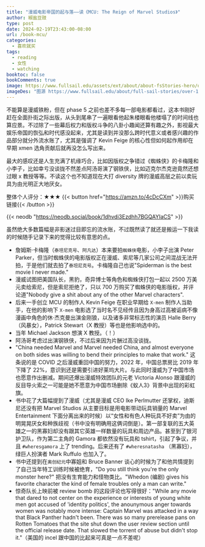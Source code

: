 ```yaml
---
title: "漫威电影帝国的起与落——读《MCU: The Reign of Marvel Studios》"
author: 椒盐豆豉
type: post
date: 2024-02-19T23:43:00-08:00
url: /book-mcu/
categories:
  - 喜欢就买
tags:
  - reading
  - 女性
  - watching
booktoc: false
bookComments: true
image: https://www.fullsail.edu/assets/ext/about/about-fsStories-hero/over-150-grads-credited-throughout-marvel-cinematic-universe-hero.jpg
imageDes: "图源 https://www.fullsail.edu/about/full-sail-stories/over-150-grads-credited-throughout-marvel-cinematic-universe"
---
```


不能算是漫威铁粉，但在 phase 5 之前也差不多每一部电影都看过，这本书刚好赶在全面扑街之际出版，从头到尾串了一遍眼看他起朱楼眼看他楼塌了的时间线也算应景。不过除了一些幕后权力和版权斗争的八卦小趣闻还算有趣之外，影视最大娱乐帝国的恢弘和时代感没起来，尤其是读到并没那么跨时代意义或者感兴趣的作品部分就分外流水账了，尤其是强调了 Kevin Feige 的核心性但如何起作用却在早期 xmen 选角贡献后就再没怎么写出来。

最大的感叹还是人生充满了机缘巧合，比如因版权之争错过《蜘蛛侠》的卡梅隆和小李子，比如幸亏没谈拢不然差点阿汤哥演了钢铁侠，比如迈克尔杰克逊竟然还想过眼 x 教授等等。不读这个也不知道现在大打 diversity 牌的漫威高层之前以卖玩具为由光明正大地厌女。

<!--more-->

整体个人评分：★★★ {{< button href="https://amzn.to/4cDcCXm" >}}购买链接{{< /button >}}

{{< neodb "https://neodb.social/book/1dhvdi3Ezdhh7BGQAYIaCS" >}}

虽然绝大多数篇幅是非影迷过目即忘的流水账，不过既然读了就还是搬运一下我读的时候随手记录下来的觉得比较有意思的点。

- 詹姆斯·卡梅隆（`泰坦尼克号`、`阿凡达`）本来要拍`蜘蛛侠`电影，小李子出演 Peter Parker，但当时蜘蛛侠的电影版权正在漫威、索尼等几家公司之间混战无法开拍，于是他们就去拍了`泰坦尼克号`。卡梅隆自己也说"Spiderman is the best movie I never made."
- 漫威试图把美国队长，黑豹，奇异博士等角色和蜘蛛侠打包一起以 2500 万美元卖给索尼，但是索尼拒绝了，只以 700 万购买了蜘蛛侠的电影版权，并评论道"Nobody give a shit about any of the other Marvel characters".
- 后来一手创立 MCU 的制作人 Kevin Feige 在职业早期给 `X-men` 制作人当助手，在他的影响下 `X-men` 电影选了当时名不见经传且因为身高过高被诟病不像漫画中角色的休·杰克曼出演金刚狼，以及诸多非常标志性的演员 Halle Berry（风暴女），Patrick Stewart（X 教授）等也是他影响选中的。
- 当年 Michael Jackson 想演 X 教授。（！）
- 阿汤哥考虑过出演钢铁侠，不过后来因为片酬过高没谈拢。
- "China needed Marvel and Marvel needed China, and almost everyone on both sides was willing to bend their principles to make that work." 这条说的是 COVID 之后漫威重回中国的努力，2022 年，中国总票房比 2019 年下降了 22%，意识到还是需要引进好莱坞大片。与此同时漫威为了中国市场也愿意作出删减。期间还爆出漫威特效团队的元老 Victoria Alonso 跟漫威的反目导火索之一可能是她不愿意为中国市场删除《蚁人3》背景中出现的彩虹旗。
- 书中花了大篇幅提到了漫威（尤其是漫威 CEO Ike Perlmutter 还掌权，迪斯尼还没有把 Marvel Studios 从主要目标是用电影带动玩具销量的 Marvel Entertainment 下面分离出来的时候）以“女性和有色人种玩具不好卖”为由的明晃晃厌女和种族歧视（书中没有明确用这俩词倒是）。第一部复联的五大英雄之一的黑寡妇却没有跟其它英雄一样数量的玩具和周边产品。甚至到了银河护卫队，作为第二主角的 Gamora 都依然没有玩具和 tshirt，引起了争议，并且 `#wheresgamora` 上了 trending。后来还有了 `#wheresnatasha` （黑寡妇），绿巨人扮演者 Mark Ruffulo 也加入了。
- 书中还提到在`奥创纪元`中寡姐和 Bruce Banner 谈心的时候为了和他共情提到了自己当年特工训练时候被绝育，"Do you still think you're the only monster here?" 把没有生育能力和怪物类比。"Whedon (编剧) gives his favorite character the kind of female troubles only a man can write."
- 惊奇队长上映前被 review bomb 的这段评论也写得很好："While any movie that dared to not center on the experience or interests of young white men got accused of 'identity politics', the anounymous anger towards women was notably more intense: Captain Marvel was attacked in a way that Black Panther hadn't been. There was so many prerelease pans on Rotten Tomatoes that the site shut down the user review section until the official release date. That slowed the torrent of abuse but didn't stop it."（美国的 incel 跟中国的比起来可真是一点不差呢）